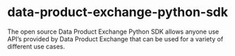 # data-product-exchange-python-sdk
The open source Data Product Exchange Python SDK allows anyone use API’s provided by Data Product Exchange that can be used for a variety of different use cases.
